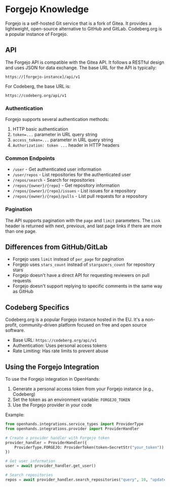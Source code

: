 # Forgejo Knowledge

Forgejo is a self-hosted Git service that is a fork of Gitea. It provides a lightweight, open-source alternative to GitHub and GitLab. Codeberg.org is a popular instance of Forgejo.

## API

The Forgejo API is compatible with the Gitea API. It follows a RESTful design and uses JSON for data exchange. The base URL for the API is typically:

```
https://[forgejo-instance]/api/v1
```

For Codeberg, the base URL is:

```
https://codeberg.org/api/v1
```

### Authentication

Forgejo supports several authentication methods:

1. HTTP basic authentication
2. `token=...` parameter in URL query string
3. `access_token=...` parameter in URL query string
4. `Authorization: token ...` header in HTTP headers

### Common Endpoints

- `/user` - Get authenticated user information
- `/user/repos` - List repositories for the authenticated user
- `/repos/search` - Search for repositories
- `/repos/{owner}/{repo}` - Get repository information
- `/repos/{owner}/{repo}/issues` - List issues for a repository
- `/repos/{owner}/{repo}/pulls` - List pull requests for a repository

### Pagination

The API supports pagination with the `page` and `limit` parameters. The `Link` header is returned with next, previous, and last page links if there are more than one page.

## Differences from GitHub/GitLab

- Forgejo uses `limit` instead of `per_page` for pagination
- Forgejo uses `stars_count` instead of `stargazers_count` for repository stars
- Forgejo doesn't have a direct API for requesting reviewers on pull requests
- Forgejo doesn't support replying to specific comments in the same way as GitHub

## Codeberg Specifics

Codeberg.org is a popular Forgejo instance hosted in the EU. It's a non-profit, community-driven platform focused on free and open source software.

- Base URL: `https://codeberg.org/api/v1`
- Authentication: Uses personal access tokens
- Rate Limiting: Has rate limits to prevent abuse

## Using the Forgejo Integration

To use the Forgejo integration in OpenHands:

1. Generate a personal access token from your Forgejo instance (e.g., Codeberg)
2. Set the token as an environment variable: `FORGEJO_TOKEN`
3. Use the Forgejo provider in your code

Example:
```python
from openhands.integrations.service_types import ProviderType
from openhands.integrations.provider import ProviderHandler

# Create a provider handler with Forgejo token
provider_handler = ProviderHandler({
    ProviderType.FORGEJO: ProviderToken(token=SecretStr("your_token"))
})

# Get user information
user = await provider_handler.get_user()

# Search repositories
repos = await provider_handler.search_repositories("query", 10, "updated", "desc")
```